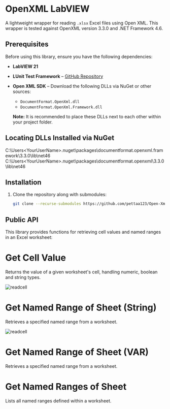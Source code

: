# OpenXML LabVIEW

A lightweight wrapper for reading `.xlsx` Excel files using Open XML.
This wrapper is tested against OpenXML version 3.3.0 and .NET Framework 4.6.

## Prerequisites

Before using this library, ensure you have the following dependencies:

- **LabVIEW 21**
- **LUnit Test Framework** – [GitHub Repository](https://github.com/Astemes/astemes-lunit)
- **Open XML SDK** – Download the following DLLs via NuGet or other sources:
  - `DocumentFormat.OpenXml.dll`
  - `DocumentFormat.OpenXml.Framework.dll`
  
  **Note:** It is recommended to place these DLLs next to each other within your project folder.
  
## Locating DLLs Installed via NuGet
C:\Users\<YourUserName>\.nuget\packages\documentformat.openxml.framework\3.3.0\lib\net46
C:\Users\<YourUserName>\.nuget\packages\documentformat.openxml\3.3.0\lib\net46

## Installation

1. Clone the repository along with submodules:
   ```sh
   git clone --recurse-submodules https://github.com/pettaa123/Open-Xml-LabVIEW

## Public API
This library provides functions for retrieving cell values and named ranges in an Excel worksheet:

# Get Cell Value
Returns the value of a given worksheet's cell, handling numeric, boolean and string types.

![readcell](sample_get_cell_value.png)

# Get Named Range of Sheet (String)
Retrieves a specified named range from a worksheet.

![readcell](sample_get_named_range_var.png)

# Get Named Range of Sheet (VAR)
Retrieves a specified named range from a worksheet.

# Get Named Ranges of Sheet
Lists all named ranges defined within a worksheet.